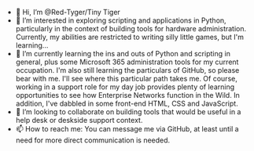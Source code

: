 - 👋 Hi, I’m @Red-Tyger/Tiny Tiger
- 👀 I’m interested in exploring scripting and applications in Python, particularly in the context of building tools for hardware administration. Currently, my abilities are restricted to writing silly little games, but I'm learning...
- 🌱 I’m currently learning the ins and outs of Python and scripting in general, plus some Microsoft 365 administration tools for my current occupation. I'm also still learning the particulars of GitHub, so please bear with me. I'll see where this particular path takes me. Of course, working in a support role for my day job provides plenty of learning opportunities to see how Enterprise Networks function in the Wild. In addition, I've dabbled in some front-end HTML, CSS and JavaScript.
- 💞️ I’m looking to collaborate on building tools that would be useful in a help desk or deskside support context.
- 📫 How to reach me: You can message me via GitHub, at least until a need for more direct communication is needed.

<!---
Red-Tyger/Red-Tyger is a ✨ special ✨ repository because its `README.md` (this file) appears on your GitHub profile.
You can click the Preview link to take a look at your changes.
--->
